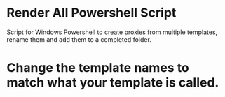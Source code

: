 # Render All Powershell Script
 Script for Windows Powershell to create proxies from multiple templates, rename them and add them to a completed folder.

# Change the template names to match what your template is called.
